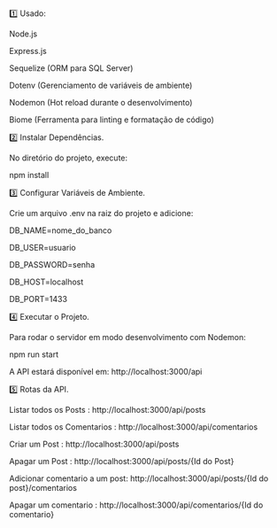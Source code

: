 1️⃣ Usado:

Node.js

Express.js

Sequelize (ORM para SQL Server)

Dotenv (Gerenciamento de variáveis de ambiente)

Nodemon (Hot reload durante o desenvolvimento)

Biome (Ferramenta para linting e formatação de código)

2️⃣ Instalar Dependências.

No diretório do projeto, execute:

npm install

3️⃣ Configurar Variáveis de Ambiente.

Crie um arquivo .env na raiz do projeto e adicione:

DB_NAME=nome_do_banco

DB_USER=usuario

DB_PASSWORD=senha

DB_HOST=localhost

DB_PORT=1433

4️⃣ Executar o Projeto.

Para rodar o servidor em modo desenvolvimento com Nodemon:

npm run start

A API estará disponível em: http://localhost:3000/api

5️⃣ Rotas da API.

Listar todos os Posts : http://localhost:3000/api/posts

Listar todos os Comentarios : http://localhost:3000/api/comentarios

Criar um Post : http://localhost:3000/api/posts

Apagar um Post : http://localhost:3000/api/posts/{Id do Post}

Adicionar comentario a um post: http://localhost:3000/api/posts/{Id do post}/comentarios

Apagar um comentario : http://localhost:3000/api/comentarios/{Id do comentario}
